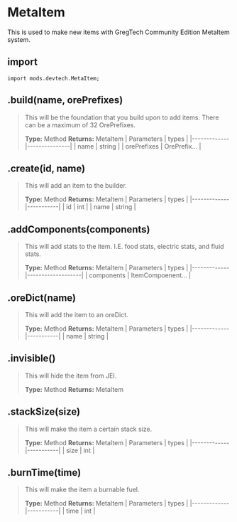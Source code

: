 # MetaItem
This is used to make new items with GregTech Community Edition MetaItem system.

## import
`import mods.devtech.MetaItem;`

## .build(name, orePrefixes)
> This will be the foundation that you build upon to add items. There can be a maximum of 32 OrePrefixes.
>
> **Type:** Method
> **Returns:** MetaItem
> | Parameters  | types         |
> |-------------|---------------|
> | name        | string        |
> | orePrefixes | OrePrefix...  |

## .create(id, name)
> This will add an item to the builder.
>
> **Type:** Method
> **Returns:** MetaItem
> | Parameters  | types     |
> |-------------|-----------|
> | id          | int       |
> | name        | string    |

## .addComponents(components)
> This will add stats to the item. I.E. food stats, electric stats, and fluid stats.
>
> **Type:** Method
> **Returns:** MetaItem
> | Parameters  | types             |
> |-------------|-------------------|
> | components  | ItemCompoenent... |

## .oreDict(name)
> This will add the item to an oreDict.
>
> **Type:** Method
> **Returns:** MetaItem
> | Parameters  | types     |
> |-------------|-----------|
> | name        | string    |

## .invisible()
> This will hide the item from JEI.
>
> **Type:** Method
> **Returns:** MetaItem

## .stackSize(size)
> This will make the item a certain stack size.
>
> **Type:** Method
> **Returns:** MetaItem
> | Parameters  | types     |
> |-------------|-----------|
> | size        | int       |

## .burnTime(time)
> This will make the item a burnable fuel.
>
> **Type:** Method
> **Returns:** MetaItem
> | Parameters  | types     |
> |-------------|-----------|
> | time        | int       |